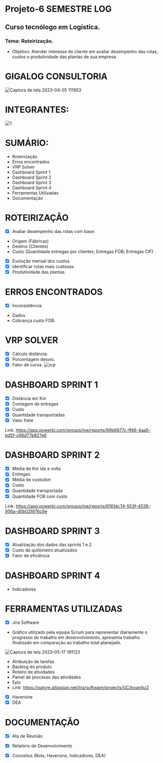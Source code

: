 # Projeto-6 SEMESTRE LOG
## Curso tecnólogo em Logística.
### Tema: Roteirização.

- Objetivo: Atender interesse do cliente em avaliar desempenho das rotas, custos e produtividade das plantas de sua empresa.
# GIGALOG CONSULTORIA
![Captura de tela 2023-04-05 111953](https://user-images.githubusercontent.com/128760874/231186365-5281e35b-86e7-443b-8e05-a67aecf7fc8e.png)
# INTEGRANTES:
![1](https://user-images.githubusercontent.com/128760874/234589694-5da80001-bf29-400e-8a55-3d4eabfd7dac.png)
# SUMÁRIO:
- Roteirização
- Erros encontrados
- VRP Solver
- Dashboard Sprint 1
- Dashboard Sprint 2
- Dashboard Sprint 3
- Dashboard Sprint 4
- Ferramentas Utilizadas
- Documentação

# ROTEIRIZAÇÃO
- [x] Avaliar desempenho das rotas com base:
- Origem (Fábricas)
- Destino (Clientes) 
- Custo (Quantidade entregas por clientes; Entregas FOB; Entregas CIF)
- [x] Evolução mensal dos custos. 
- [x] Identificar rotas mais custosas.
- [x] Produtividade das plantas.
# ERROS ENCONTRADOS
- [x] Inconsistência:
- Dados
- Cobrança custo FOB.
# VRP SOLVER
- [X] Cálculo distância.
- [x] Porcentagem desvio.
- [x] Fator de curva. 
![vrp](https://user-images.githubusercontent.com/128760874/234572832-53f96087-3c20-409d-ba97-268d1a4a61b6.png)
# DASHBOARD SPRINT 1
- [x] Distância em Km
- [x] Contagem de entregas
- [x] Custo
- [x] Quantidade transportadas 
- [x] Valor frete  

Link: https://app.powerbi.com/groups/me/reports/99b6977c-ff46-4aa5-bd5f-c68d77b827e6
 # DASHBOARD SPRINT 2
 - [x] Média de Km ida e volta
 - [x] Entregas 
 - [x] Média de custo/km
 - [x] Custo
 - [x] Quantidade transportada
 - [x] Quantidade FOB com custo 
 
 Link: https://app.powerbi.com/groups/me/reports/6161dc74-553f-4536-956a-d0b02f976c9e
 # DASHBOARD SPRINT 3
 - [x] Atualização dos dados das sprints 1 e 2
 - [x] Custo de quilômetro atualizados
 - [x] Fator de eficiência
 
 # DASHBOARD SPRINT 4
 - Indicadores
 
 # FERRAMENTAS UTILIZADAS
- [x] Jira Software 
- Gráfico utilizado pela equipe Scrum para representar diariamente o progresso do trabalho em desenvolvimento, apresenta trabalho finalizado em comparação ao trabalho total planejado.

![Captura de tela 2023-05-17 191123](https://github.com/PatyRe/Projeto-Roteiriza-o-6-/assets/128760874/db9d377f-2543-4b77-801b-4d9aa72b4163)

- Atribuição de tarefas
- Backlog do produto
- Roteiro de atividades
- Painel de processo das atividades
- Epic
- Link: https://patyre.atlassian.net/jira/software/projects/GC/boards/2
- [x] Haversine
- [x] DEA
# DOCUMENTAÇÃO
- [x] Ata de Reunião
- [x] Relatório de Desenvolvimento
- [x] Conceitos (Rota, Haversine, Indicadores, DEA) 




